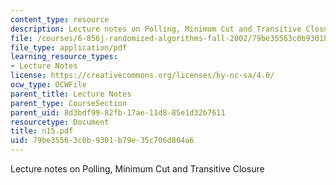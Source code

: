 ```yaml
---
content_type: resource
description: Lecture notes on Polling, Minimum Cut and Transitive Closure
file: /courses/6-856j-randomized-algorithms-fall-2002/79be35563c0b9301b79e35c706d804a6_n15.pdf
file_type: application/pdf
learning_resource_types:
- Lecture Notes
license: https://creativecommons.org/licenses/by-nc-sa/4.0/
ocw_type: OCWFile
parent_title: Lecture Notes
parent_type: CourseSection
parent_uid: 8d3bdf99-82fb-17ae-11d8-85e1d32b7611
resourcetype: Document
title: n15.pdf
uid: 79be3556-3c0b-9301-b79e-35c706d804a6
---
```

Lecture notes on Polling, Minimum Cut and Transitive Closure